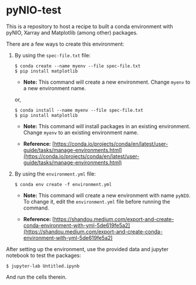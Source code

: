 # pyNIO-test

This is a repository to host a recipe to built a conda environment with pyNIO, Xarray and Matplotlib (among other) packages.

There are a few ways to create this environment:

1. By using the `spec-file.txt` file:

    ```
    $ conda create --name myenv --file spec-file.txt
    $ pip install matplotlib
    ```

    * **Note:** This command will create a new environment. Change `myenv` to a new environment name.

    or,

    ```
    $ conda install --name myenv --file spec-file.txt
    $ pip install matplotlib
    ```

    * **Note:** This command will install packages in an existing environment. Change `myenv` to an existing environment name.

    * **Reference:** [https://conda.io/projects/conda/en/latest/user-guide/tasks/manage-environments.html](https://conda.io/projects/conda/en/latest/user-guide/tasks/manage-environments.html)

2. By using the `environment.yml` file:

    ```
    $ conda env create -f environment.yml
    ```

    * **Note:** This command will create a new environment with name `pyNIO`. To change it, edit the `environment.yml` file before running the command.

    * **Reference:** [https://shandou.medium.com/export-and-create-conda-environment-with-yml-5de619fe5a2](https://shandou.medium.com/export-and-create-conda-environment-with-yml-5de619fe5a2)


After setting up the environment, use the provided data and jupyter notebook to test the packages:

```
$ jupyter-lab Untitled.ipynb
```

And run the cells therein.

